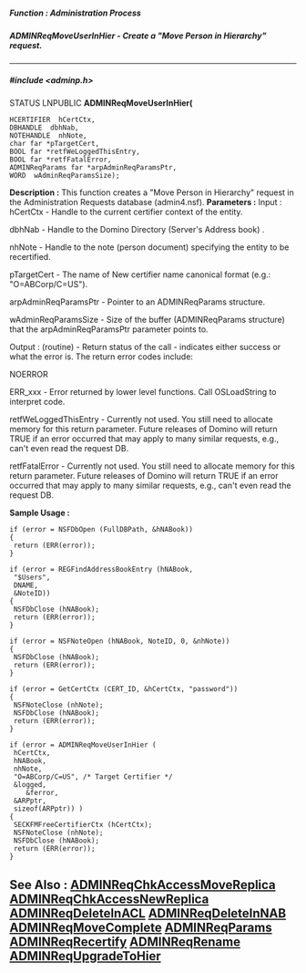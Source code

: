 ##### Function : Administration Process
##### ADMINReqMoveUserInHier - Create a "Move Person in Hierarchy" request. 
---
##### #include <adminp.h>
STATUS LNPUBLIC **ADMINReqMoveUserInHier(**

	HCERTIFIER  hCertCtx,
	DBHANDLE  dbhNab,
	NOTEHANDLE  nhNote,
	char far *pTargetCert,
	BOOL far *retfWeLoggedThisEntry,
	BOOL far *retfFatalError,
	ADMINReqParams far *arpAdminReqParamsPtr,
	WORD  wAdminReqParamsSize);
**Description :**
This function creates a "Move Person in Hierarchy" request in the 
Administration Requests database (admin4.nsf).
**Parameters :**
Input :
hCertCtx  -  Handle to the current certifier context of the entity.

dbhNab  -  Handle to the Domino Directory (Server's Address book) .

nhNote  -  Handle to the note (person document) specifying the entity to be recertified.

pTargetCert  -  The name of New certifier name canonical format (e.g.: "O=ABCorp/C=US").

arpAdminReqParamsPtr  -  Pointer to an ADMINReqParams structure.

wAdminReqParamsSize  -  Size of the buffer (ADMINReqParams structure) that the arpAdminReqParamsPtr parameter points to.

Output :
(routine)  -  Return status of the call - indicates either success or what the error is.  The return error codes include:

NOERROR

ERR_xxx - Error returned by lower level functions. Call OSLoadString to interpret code.


retfWeLoggedThisEntry  -  Currently not used. You still need to allocate memory for this return parameter.  Future releases of Domino will return TRUE if an error occurred that may apply to many similar requests, e.g., can't even read the request DB.

retfFatalError  -  Currently not used. You still need to allocate memory for this return parameter.  Future releases of Domino will return TRUE if an error occurred that may apply to many similar requests, e.g., can't even read the request DB.

**Sample Usage :**
```
if (error = NSFDbOpen (FullDBPath, &hNABook))
{
 return (ERR(error));
}

if (error = REGFindAddressBookEntry (hNABook, 
 "$Users", 
 DNAME,
 &NoteID))
{
 NSFDbClose (hNABook);
 return (ERR(error));
}

if (error = NSFNoteOpen (hNABook, NoteID, 0, &nhNote))
{
 NSFDbClose (hNABook);
 return (ERR(error));
}

if (error = GetCertCtx (CERT_ID, &hCertCtx, "password"))
{
 NSFNoteClose (nhNote);
 NSFDbClose (hNABook);
 return (ERR(error));
}
      
if (error = ADMINReqMoveUserInHier (
 hCertCtx,
 hNABook,
 nhNote,
 "O=ABCorp/C=US", /* Target Certifier */
 &logged,
	&ferror,
 &ARPptr,
 sizeof(ARPptr)) )
{
 SECKFMFreeCertifierCtx (hCertCtx);
 NSFNoteClose (nhNote);
 NSFDbClose (hNABook);
 return (ERR(error));
}

```
**See Also :**
[ADMINReqChkAccessMoveReplica](D:/md_files/ADMINReqChkAccessMoveReplica.md)
[ADMINReqChkAccessNewReplica](D:/md_files/ADMINReqChkAccessNewReplica.md)
[ADMINReqDeleteInACL](D:/md_files/ADMINReqDeleteInACL.md)
[ADMINReqDeleteInNAB](D:/md_files/ADMINReqDeleteInNAB.md)
[ADMINReqMoveComplete](D:/md_files/ADMINReqMoveComplete.md)
[ADMINReqParams](D:/md_files/ADMINReqParams.md)
[ADMINReqRecertify](D:/md_files/ADMINReqRecertify.md)
[ADMINReqRename](D:/md_files/ADMINReqRename.md)
[ADMINReqUpgradeToHier](D:/md_files/ADMINReqUpgradeToHier.md)
---
